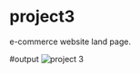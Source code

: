 # project3
e-commerce website land page.

#output
![project 3](https://github.com/akashi9936/project3/assets/117150201/ede95864-72b5-420c-9b29-d4878f16fd5f)
